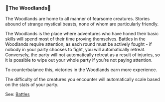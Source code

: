 ### 🌲The Woodlands🌲
The Woodlands are home to all manner of fearsome creatures. Stories abound of strange mystical beasts, none of whom
  are particularly friendly.

The Woodlands is the place where adventures who have honed their basic skills will spend most of their time proving
  themselves. Battles in the Woodlands require attention, as each round must be actively fought - if nobody in your
  party chooses to fight, you will automatically retreat. Conversely, the party will not automatically retreat as a
  result of injuries, so it is possible to wipe out your whole party if you’re not paying attention.

To counterbalance this, victories in the Woodlands earn more experience.

The difficulty of the creatures you encounter will automatically scale based on the stats of your party.

See: [Battles](/battles.md)



